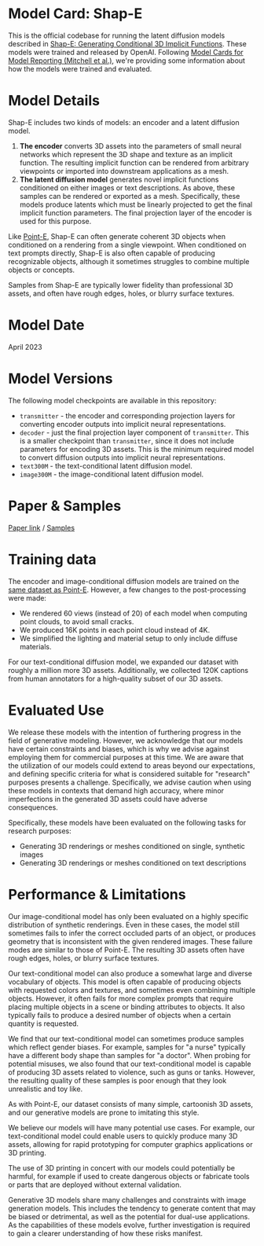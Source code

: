 # Model Card: Shap-E

This is the official codebase for running the latent diffusion models described in [Shap-E: Generating Conditional 3D Implicit Functions](https://arxiv.org/abs/2305.02463). These models were trained and released by OpenAI. Following [Model Cards for Model Reporting (Mitchell et al.)](https://arxiv.org/abs/1810.03993), we're providing some information about how the models were trained and evaluated.

# Model Details

Shap-E includes two kinds of models: an encoder and a latent diffusion model.

 1. **The encoder** converts 3D assets into the parameters of small neural networks which represent the 3D shape and texture as an implicit function. The resulting implicit function can be rendered from arbitrary viewpoints or imported into downstream applications as a mesh.
 2. **The latent diffusion model** generates novel implicit functions conditioned on either images or text descriptions. As above, these samples can be rendered or exported as a mesh. Specifically, these models produce latents which must be linearly projected to get the final implicit function parameters. The final projection layer of the encoder is used for this purpose.

Like [Point-E](https://github.com/openai/point-e/blob/main/model-card.md), Shap-E can often generate coherent 3D objects when conditioned on a rendering from a single viewpoint. When conditioned on text prompts directly, Shap-E is also often capable of producing recognizable objects, although it sometimes struggles to combine multiple objects or concepts.

Samples from Shap-E are typically lower fidelity than professional 3D assets, and often have rough edges, holes, or blurry surface textures.

# Model Date

April 2023

# Model Versions

The following model checkpoints are available in this repository:

 * `transmitter` - the encoder and corresponding projection layers for converting encoder outputs into implicit neural representations.
 * `decoder` - just the final projection layer component of `transmitter`. This is a smaller checkpoint than `transmitter`, since it does not include parameters for encoding 3D assets. This is the minimum required model to convert diffusion outputs into implicit neural representations.
 * `text300M` - the text-conditional latent diffusion model.
 * `image300M` - the image-conditional latent diffusion model.

# Paper & Samples

[Paper link](https://arxiv.org/abs/2305.02463) / [Samples](samples.md)

# Training data

The encoder and image-conditional diffusion models are trained on the [same dataset as Point-E](https://github.com/openai/point-e/blob/main/model-card.md#training-data). However, a few changes to the post-processing were made:

 * We rendered 60 views (instead of 20) of each model when computing point clouds, to avoid small cracks.
 * We produced 16K points in each point cloud instead of 4K.
 * We simplified the lighting and material setup to only include diffuse materials.

For our text-conditional diffusion model, we expanded our dataset with roughly a million more 3D assets. Additionally, we collected 120K captions from human annotators for a high-quality subset of our 3D assets.

# Evaluated Use

We release these models with the intention of furthering progress in the field of generative modeling. However, we acknowledge that our models have certain constraints and biases, which is why we advise against employing them for commercial purposes at this time. We are aware that the utilization of our models could extend to areas beyond our expectations, and defining specific criteria for what is considered suitable for "research" purposes presents a challenge. Specifically, we advise caution when using these models in contexts that demand high accuracy, where minor imperfections in the generated 3D assets could have adverse consequences.

Specifically, these models have been evaluated on the following tasks for research purposes:

 * Generating 3D renderings or meshes conditioned on single, synthetic images
 * Generating 3D renderings or meshes conditioned on text descriptions

# Performance & Limitations

Our image-conditional model has only been evaluated on a highly specific distribution of synthetic renderings. Even in these cases, the model still sometimes fails to infer the correct occluded parts of an object, or produces geometry that is inconsistent with the given rendered images. These failure modes are similar to those of Point-E. The resulting 3D assets often have rough edges, holes, or blurry surface textures.

Our text-conditional model can also produce a somewhat large and diverse vocabulary of objects. This model is often capable of producing objects with requested colors and textures, and sometimes even combining multiple objects. However, it often fails for more complex prompts that require placing multiple objects in a scene or binding attributes to objects. It also typically fails to produce a desired number of objects when a certain quantity is requested.

We find that our text-conditional model can sometimes produce samples which reflect gender biases. For example, samples for "a nurse" typically have a different body shape than samples for "a doctor". When probing for potential misuses, we also found that our text-conditional model is capable of producing 3D assets related to violence, such as guns or tanks. However, the resulting quality of these samples is poor enough that they look unrealistic and toy like.

As with Point-E, our dataset consists of many simple, cartoonish 3D assets, and our generative models are prone to imitating this style.

We believe our models will have many potential use cases. For example, our text-conditional model could enable users to quickly produce many 3D assets, allowing for rapid prototyping for computer graphics applications or 3D printing.

The use of 3D printing in concert with our models could potentially be harmful, for example if used to create dangerous objects or fabricate tools or parts that are deployed without external validation.

Generative 3D models share many challenges and constraints with image generation models. This includes the tendency to generate content that may be biased or detrimental, as well as the potential for dual-use applications. As the capabilities of these models evolve, further investigation is required to gain a clearer understanding of how these risks manifest.
